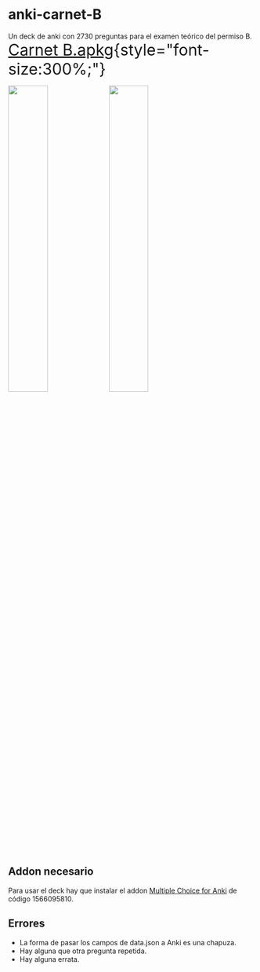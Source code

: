 
# anki-carnet-B
Un deck de anki con 2730 preguntas para el examen teórico del permiso B.
<font size="6">
[Carnet B.apkg](https://github.com/donmerendolo/anki-carnet-B/raw/master/Carnet%20B.apkg){style="font-size:300%;"}
</font>
<p float="left">
  <img src="preview1.png" width="40%" height="40%">
  <img src="preview2.png" width="40%" height="40%">
</p>

## Addon necesario
Para usar el deck hay que instalar el addon [Multiple Choice for Anki](https://ankiweb.net/shared/info/1566095810) de código 1566095810.

## Errores

 - La forma de pasar los campos de data.json a Anki es una chapuza.
 - Hay alguna que otra pregunta repetida.
 - Hay alguna errata.
 